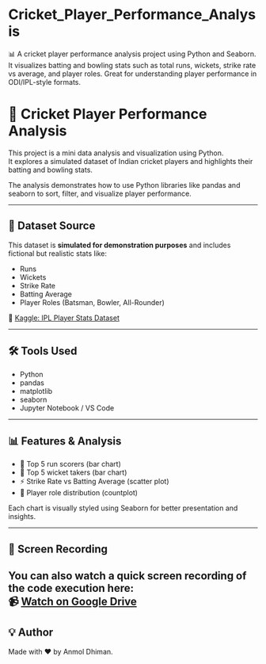 # Cricket_Player_Performance_Analysis
📊 A cricket player performance analysis project using Python and Seaborn.  It visualizes batting and bowling stats such as total runs, wickets, strike rate vs average, and player roles. Great for understanding player performance in ODI/IPL-style formats.
# 🏏 Cricket Player Performance Analysis

This project is a mini data analysis and visualization using Python.  
It explores a simulated dataset of Indian cricket players and highlights their batting and bowling stats.

The analysis demonstrates how to use Python libraries like pandas and seaborn to sort, filter, and visualize player performance.

---

## 📁 Dataset Source

This dataset is **simulated for demonstration purposes** and includes fictional but realistic stats like:

- Runs
- Wickets
- Strike Rate
- Batting Average
- Player Roles (Batsman, Bowler, All-Rounder)

🔗 [Kaggle: IPL Player Stats Dataset](https://www.kaggle.com/datasets/saivarunreddy1904/ipl-player-stats-dataset)

---

## 🛠 Tools Used

- Python
- pandas
- matplotlib
- seaborn
- Jupyter Notebook / VS Code

---

## 📊 Features & Analysis

- 📌 Top 5 run scorers (bar chart)
- 🎯 Top 5 wicket takers (bar chart)
- ⚡ Strike Rate vs Batting Average (scatter plot)
- 👥 Player role distribution (countplot)

Each chart is visually styled using Seaborn for better presentation and insights.

---

## 🎥 Screen Recording

You can also watch a quick screen recording of the code execution here:  
📹 [Watch on Google Drive](https://drive.google.com/file/d/1VhMzy7VbY2TdxvOMjcdVwvd4NZgYOEx4/view?usp=sharing)
---

## 💡 Author

Made with ❤️ by Anmol Dhiman.



